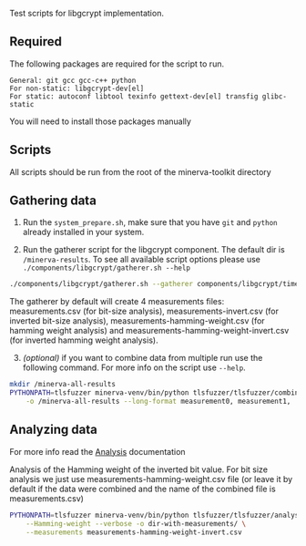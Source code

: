 Test scripts for libgcrypt implementation.

## Required

The following packages are required for the script to run.

    General: git gcc gcc-c++ python
    For non-static: libgcrypt-dev[el]
    For static: autoconf libtool texinfo gettext-dev[el] transfig glibc-static

You will need to install those packages manually

## Scripts

All scripts should be run from the root of the minerva-toolkit directory

## Gathering data

1) Run the `system_prepare.sh`, make sure that you have `git` and `python`
already installed in your system.

2) Run the gatherer script for the libgcrypt component. The default dir is
`/minerva-results`. To see all available script options please use
`./components/libgcrypt/gatherer.sh --help`

```bash
./components/libgcrypt/gatherer.sh --gatherer components/libgcrypt/time_sign_libgcrypt.c [--static]
```

The gatherer by default will create 4 measurements files: measurements.csv
(for bit-size analysis), measurements-invert.csv (for inverted
bit-size analysis), measurements-hamming-weight.csv (for hamming weight
analysis) and measurements-hamming-weight-invert.csv (for inverted hamming
weight analysis).

3) *(optional)* if you want to combine data from multiple run use the following
command. For more info on the script use `--help`.

```bash
mkdir /minerva-all-results
PYTHONPATH=tlsfuzzer minerva-venv/bin/python tlsfuzzer/tlsfuzzer/combine.py \
    -o /minerva-all-results --long-format measurement0, measurement1, ...
```

## Analyzing data

For more info read the [Analysis](minerva-toolkit/blob/main/docs/Analysis.md)
documentation

Analysis of the Hamming weight of the inverted bit value. For bit size analysis
we just use measurements-hamming-weight.csv file (or leave it by default if the
data were combined and the name of the combined file is measurements.csv)

```bash
PYTHONPATH=tlsfuzzer minerva-venv/bin/python tlsfuzzer/tlsfuzzer/analysis.py \
    --Hamming-weight --verbose -o dir-with-measurements/ \
    --measurements measurements-hamming-weight-invert.csv
```